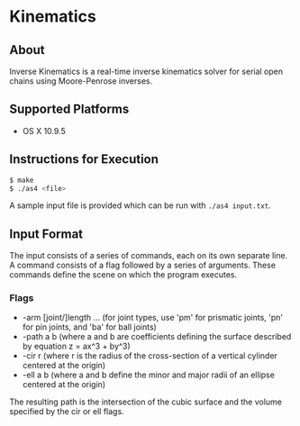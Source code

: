 # Kinematics

## About

Inverse Kinematics is a real-time inverse kinematics solver for serial open chains using Moore-Penrose inverses.

## Supported Platforms

* OS X 10.9.5

## Instructions for Execution

``` bash
$ make
$ ./as4 <file>
```

A sample input file is provided which can be run with `./as4 input.txt`.

## Input Format

The input consists of a series of commands, each on its own separate line. A command consists of a flag followed by a series of arguments. These commands define the scene on which the program executes.

### Flags
- -arm [joint/]length ... (for joint types, use 'pm' for prismatic joints, 'pn' for pin joints, and 'ba' for ball joints)
- -path a b (where a and b are coefficients defining the surface described by equation z = ax^3 + by^3)
- -cir r (where r is the radius of the cross-section of a vertical cylinder centered at the origin)
- -ell a b (where a and b define the minor and major radii of an ellipse centered at the origin)

The resulting path is the intersection of the cubic surface and the volume specified by the cir or ell flags.
